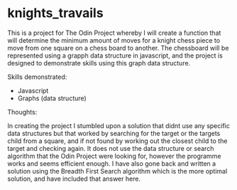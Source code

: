 # knights_travails

This is a project for The Odin Project whereby I will create a function that will determine the minimum amount of moves for a knight chess piece to move from one square on a chess board to another. The chessboard will be represented using a grapph data structure in javascript, and the project is designed to demonstrate skills using this graph data structure.

Skills demonstrated:
 - Javascript
 - Graphs (data structure)

Thoughts:

In creating the project I stumbled upon a solution that didnt use any specific data structures but that worked by searching for the target or the targets child from a square, and if not found by working out the closest child to the target and checking again. It does not use the data structure or search algorithm that the Odin Project were looking for, however the programme works and seems efficient enough. I have also gone back and written a solution using the Breadth First Search algorithm which is the more optimal solution, and have included that answer here.
